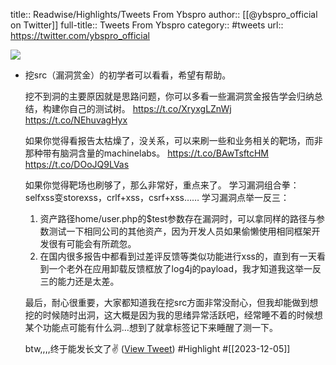 title:: Readwise/Highlights/Tweets From Ybspro
author:: [[@ybspro_official on Twitter]]
full-title:: Tweets From Ybspro
category:: #tweets
url:: https://twitter.com/ybspro_official

![](https://pbs.twimg.com/profile_images/1453589897323835393/bZAy4GeF.jpg)
- 挖src（漏洞赏金）的初学者可以看看，希望有帮助。
  
  挖不到洞的主要原因就是思路问题，你可以多看一些漏洞赏金报告学会归纳总结，构建你自己的测试树。
  https://t.co/XryxgLZnWj
  https://t.co/NEhuvagHyx
  
  如果你觉得看报告太枯燥了，没关系，可以来刷一些和业务相关的靶场，而非那种带有脑洞含量的machinelabs。
  https://t.co/BAwTsftcHM
  https://t.co/DOoJQ9LVas
  
  如果你觉得靶场也刷够了，那么非常好，重点来了。
  学习漏洞组合拳：
  selfxss变storexss，crlf+xss，csrf+xss……
  学习漏洞点举一反三：
  1. 资产路径home/user.php的$test参数存在漏洞时，可以拿同样的路径与参数测试一下相同公司的其他资产，因为开发人员如果偷懒使用相同框架开发很有可能会有所疏忽。
  2. 在国内很多报告中都看到过差评反馈等类似功能进行xss的，直到有一天看到一个老外在应用卸载反馈框放了log4j的payload，我才知道我这举一反三的能力还是太差。
  
  最后，耐心很重要，大家都知道我在挖src方面非常没耐心，但我却能做到想挖的时候随时出洞，这大概是因为我的思绪异常活跃吧，经常睡不着的时候想某个功能点可能有什么洞…想到了就拿标签记下来睡醒了测一下。
  
  btw,,,,终于能发长文了✌️ ([View Tweet](https://twitter.com/ybspro_official/status/1731609259232870468)) #Highlight #[[2023-12-05]]